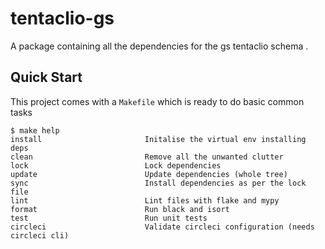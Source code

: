 
# tentaclio-gs

A package containing all the dependencies for the gs tentaclio schema .

## Quick Start

This project comes with a `Makefile` which is ready to do basic common tasks

```
$ make help
install                       Initalise the virtual env installing deps
clean                         Remove all the unwanted clutter
lock                          Lock dependencies
update                        Update dependencies (whole tree)
sync                          Install dependencies as per the lock file
lint                          Lint files with flake and mypy
format                        Run black and isort
test                          Run unit tests
circleci                      Validate circleci configuration (needs circleci cli)
```
